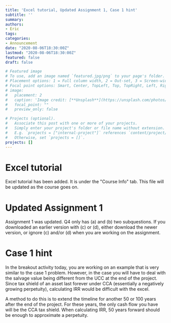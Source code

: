 ```yaml
---
title: 'Excel tutorial, Updated Assignment 1, Case 1 hint'
subtitle: ''
summary:
authors:
- Eric
tags:
categories:
- Announcement
date: "2020-08-06T18:30:00Z"
lastmod: "2020-08-06T18:30:00Z"
featured: false
draft: false

# Featured image
# To use, add an image named `featured.jpg/png` to your page's folder.
# Placement options: 1 = Full column width, 2 = Out-set, 3 = Screen-width
# Focal point options: Smart, Center, TopLeft, Top, TopRight, Left, Right, BottomLeft, Bottom, BottomRight
# image:
#   placement: 2
#   caption: 'Image credit: [**Unsplash**](https://unsplash.com/photos/CpkOjOcXdUY)'
#   focal_point: ""
#   preview_only: false

# Projects (optional).
#   Associate this post with one or more of your projects.
#   Simply enter your project's folder or file name without extension.
#   E.g. `projects = ["internal-project"]` references `content/project/deep-learning/index.md`.
#   Otherwise, set `projects = []`.
projects: []
---
```


# Excel tutorial

Excel tutorial has been added. It is under the "Course Info" tab. This file will be updated as the course goes on.

# Updated Assignment 1

Assignment 1 was updated. Q4 only has (a) and (b) two subquestions. If you downloaded an earlier version with (c) or (d), either download the newer version, or ignore (c) and/or (d) when you are working on the assignment.

# Case 1 hint

In the breakout activity today, you are working on an example that is very similar to the case 1 problem. However, in the case you will have to deal with the salvage value being different from the UCC at the end of the project. Since tax shield of an asset last forever under CCA (essentially a negatively growing perpetuity), calculating IRR would be difficult with the excel. 

A method to do this is to extend the timeline for another 50 or 100 years after the end of the project. For these years, the only cash flow you have will be the CCA tax shield. When calculating IRR, 50 years forward should be enough to approximate a perpetuity.